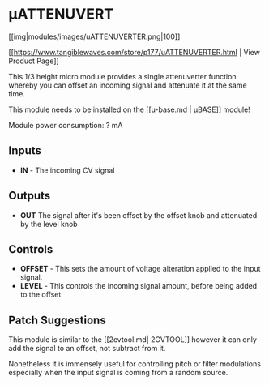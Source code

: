 # µATTENUVERT
[[img|modules/images/uATTENUVERTER.png|100]]

[[https://www.tangiblewaves.com/store/p177/uATTENUVERTER.html  | View Product Page]]

This 1/3 height micro module provides a single attenuverter function whereby you can offset an incoming signal and attenuate it at the same time.

This module needs to be installed on the [[u-base.md | µBASE]] module!

Module power consumption: ? mA

## Inputs

* **IN** - The incoming CV signal

## Outputs

* **OUT** The signal after it's been offset by the offset knob and attenuated by the level knob

## Controls

* **OFFSET** - This sets the amount of voltage alteration applied to the input signal.
* **LEVEL** - This controls the incoming signal amount, before being added to the offset.

## Patch Suggestions

This module is similar to the [[2cvtool.md| 2CVTOOL]] however it can only add the signal to an offset, not subtract from it. 

Nonetheless it is immensely useful for controlling pitch or filter modulations especially when the input signal is coming from a random source.
